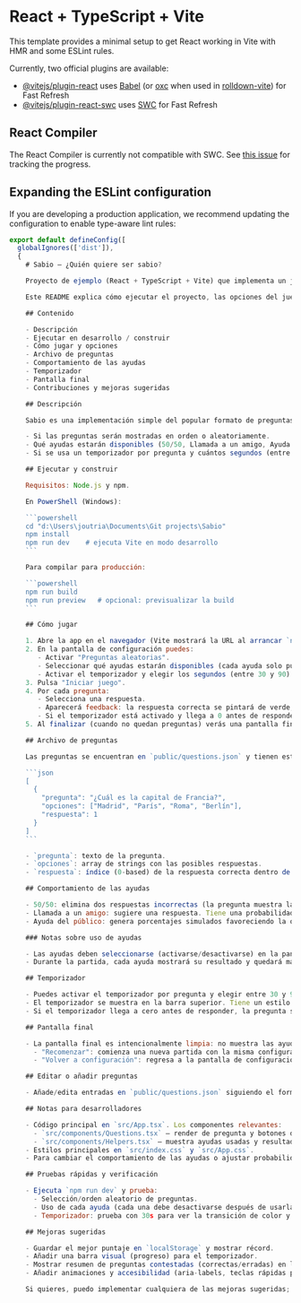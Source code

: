 # React + TypeScript + Vite

This template provides a minimal setup to get React working in Vite with HMR and some ESLint rules.

Currently, two official plugins are available:

- [@vitejs/plugin-react](https://github.com/vitejs/vite-plugin-react/blob/main/packages/plugin-react) uses [Babel](https://babeljs.io/) (or [oxc](https://oxc.rs) when used in [rolldown-vite](https://vite.dev/guide/rolldown)) for Fast Refresh
- [@vitejs/plugin-react-swc](https://github.com/vitejs/vite-plugin-react/blob/main/packages/plugin-react-swc) uses [SWC](https://swc.rs/) for Fast Refresh

## React Compiler

The React Compiler is currently not compatible with SWC. See [this issue](https://github.com/vitejs/vite-plugin-react/issues/428) for tracking the progress.

## Expanding the ESLint configuration

If you are developing a production application, we recommend updating the configuration to enable type-aware lint rules:

```js
export default defineConfig([
  globalIgnores(['dist']),
  {
    # Sabio — ¿Quién quiere ser sabio?

    Proyecto de ejemplo (React + TypeScript + Vite) que implementa un juego tipo "¿Quién quiere ser sabio?".

    Este README explica cómo ejecutar el proyecto, las opciones del juego, el formato de preguntas y notas útiles para desarrolladores.

    ## Contenido

    - Descripción
    - Ejecutar en desarrollo / construir
    - Cómo jugar y opciones
    - Archivo de preguntas
    - Comportamiento de las ayudas
    - Temporizador
    - Pantalla final
    - Contribuciones y mejoras sugeridas

    ## Descripción

    Sabio es una implementación simple del popular formato de preguntas y respuestas. Las preguntas se cargan desde `public/questions.json`. El jugador puede configurar:

    - Si las preguntas serán mostradas en orden o aleatoriamente.
    - Qué ayudas estarán disponibles (50/50, Llamada a un amigo, Ayuda del público).
    - Si se usa un temporizador por pregunta y cuántos segundos (entre 30 y 90).

    ## Ejecutar y construir

    Requisitos: Node.js y npm.

    En PowerShell (Windows):

    ```powershell
    cd "d:\Users\joutria\Documents\Git projects\Sabio"
    npm install
    npm run dev    # ejecuta Vite en modo desarrollo
    ```

    Para compilar para producción:

    ```powershell
    npm run build
    npm run preview   # opcional: previsualizar la build
    ```

    ## Cómo jugar

    1. Abre la app en el navegador (Vite mostrará la URL al arrancar `npm run dev`).
    2. En la pantalla de configuración puedes:
       - Activar "Preguntas aleatorias".
       - Seleccionar qué ayudas estarán disponibles (cada ayuda solo puede usarse 1 vez por partida).
       - Activar el temporizador y elegir los segundos (entre 30 y 90).
    3. Pulsa "Iniciar juego".
    4. Por cada pregunta:
       - Selecciona una respuesta.
       - Aparecerá feedback: la respuesta correcta se pintará de verde; la incorrecta, de naranja; el usuario puede revisar y pulsar "Siguiente" para continuar.
       - Si el temporizador está activado y llega a 0 antes de responder, la pregunta se marca como errada automáticamente.
    5. Al finalizar (cuando no quedan preguntas) verás una pantalla final limpia con tu puntuación y las opciones de "Recomenzar" o "Volver a configuración".

    ## Archivo de preguntas

    Las preguntas se encuentran en `public/questions.json` y tienen este formato:

    ```json
    [
      {
        "pregunta": "¿Cuál es la capital de Francia?",
        "opciones": ["Madrid", "París", "Roma", "Berlín"],
        "respuesta": 1
      }
    ]
    ```

    - `pregunta`: texto de la pregunta.
    - `opciones`: array de strings con las posibles respuestas.
    - `respuesta`: índice (0-based) de la respuesta correcta dentro de `opciones`.

    ## Comportamiento de las ayudas

    - 50/50: elimina dos respuestas incorrectas (la pregunta muestra las opciones restantes). Solo usable una vez por partida.
    - Llamada a un amigo: sugiere una respuesta. Tiene una probabilidad aproximada del 70% de indicar la respuesta correcta. Solo usable una vez por partida.
    - Ayuda del público: genera porcentajes simulados favoreciendo la opción correcta. Solo usable una vez por partida.

    ### Notas sobre uso de ayudas

    - Las ayudas deben seleccionarse (activarse/desactivarse) en la pantalla de configuración antes de iniciar la partida.
    - Durante la partida, cada ayuda mostrará su resultado y quedará marcada como usada.

    ## Temporizador

    - Puedes activar el temporizador por pregunta y elegir entre 30 y 90 segundos.
    - El temporizador se muestra en la barra superior. Tiene un estilo "semáforo": verde al inicio, amarillo cuando queda ~66% o menos, y rojo al llegar a ~33% o menos.
    - Si el temporizador llega a cero antes de responder, la pregunta se marca como errada y el usuario puede continuar con "Siguiente".

    ## Pantalla final

    - La pantalla final es intencionalmente limpia: no muestra las ayudas ni controles del juego. Solo muestra la puntuación final y dos botones:
      - "Recomenzar": comienza una nueva partida con la misma configuración.
      - "Volver a configuración": regresa a la pantalla de configuración para cambiar opciones y recargar preguntas.

    ## Editar o añadir preguntas

    - Añade/edita entradas en `public/questions.json` siguiendo el formato indicado. Asegúrate de que `respuesta` apunte al índice correcto.

    ## Notas para desarrolladores

    - Código principal en `src/App.tsx`. Los componentes relevantes:
      - `src/components/Questions.tsx` — render de pregunta y botones de respuesta.
      - `src/components/Helpers.tsx` — muestra ayudas usadas y resultados.
    - Estilos principales en `src/index.css` y `src/App.css`.
    - Para cambiar el comportamiento de las ayudas o ajustar probabilidades, edita las funciones `use5050`, `useCall` y `usePublic` en `src/App.tsx`.

    ## Pruebas rápidas y verificación

    - Ejecuta `npm run dev` y prueba:
      - Selección/orden aleatorio de preguntas.
      - Uso de cada ayuda (cada una debe desactivarse después de usarla una vez).
      - Temporizador: prueba con 30s para ver la transición de color y el timeout.

    ## Mejoras sugeridas

    - Guardar el mejor puntaje en `localStorage` y mostrar récord.
    - Añadir una barra visual (progreso) para el temporizador.
    - Mostrar resumen de preguntas contestadas (correctas/erradas) en la pantalla final.
    - Añadir animaciones y accesibilidad (aria-labels, teclas rápidas para respuestas).

    Si quieres, puedo implementar cualquiera de las mejoras sugeridas; dime cuál prefieres y lo hago.
